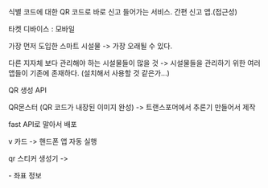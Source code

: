 식별 코드에 대한 QR 코드로 바로 신고 들어가는 서비스. 간편 신고 앱.(접근성)

타켓 디바이스 : 모바일

가장 먼저 도입한 스마트 시설물 -> 가장 오래될 수 있다.



다른 지자체 보다 관리해야 하는 시설물들이 많을 것 -> 시설물들을 관리하기 위한 여러 앱들이 기존에 존재하다. (설치해서 사용할 것 같은가...)



QR 생성 API



QR몬스터 (QR 코드가 내장된 이미지 완성) -> 트랜스포머에서 추론기 만들어서 제작

fast API로 말아서 배포



v 카드 -> 핸드폰 앱 자동 실행

qr 스티커 생성기 -> 

\- 좌표 정보


